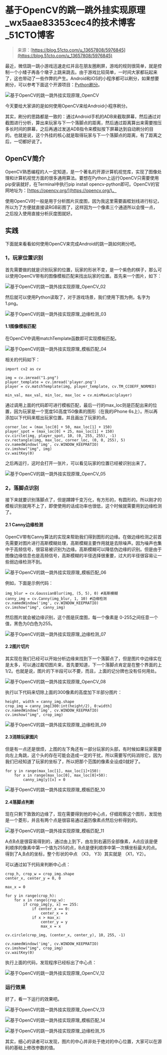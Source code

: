 <!--yml
category: 游戏
date: 2023-09-17 14:54:11
-->

# 基于OpenCV的跳一跳外挂实现原理_wx5aae83353cec4的技术博客_51CTO博客

> 来源：[https://blog.51cto.com/u_13657808/5976845](https://blog.51cto.com/u_13657808/5976845)

最近，微信跳一跳小游戏迅速走红并且在朋友圈刷屏，游戏的规则很简单，就是控制一个小矮子再各个墩子上跳来跳去。由于游戏比较简单，一时间大家都玩起来了，这也带动了一些作弊的产生。Android和iOS的小程序都可以刷分，如果想要刷分，可以参考下面这个开源项目：​[​Python刷分​](https://zhuanlan.zhihu.com/p/32452473)​。

![基于OpenCV的跳一跳外挂实现原理_OpenCV](img/2271ff71cae012d9bcf4b44a2eaa36de.png "这里写图片描述")

今天要给大家讲的是如何使用OpenCV来给Android小程序刷分。

其实，刷分的思路都是一致的：通过Android手机的ADB来截取屏幕，然后通过对截图进行分析，算出来玩家与下一个落脚点的距离，然后通过距离算出来需要按压多长时间的屏幕，之后再通过发送ADB指令来模拟按下屏幕达到自动刷分的目的。也就是说，这个外挂的核心就是取得玩家与下一个落脚点的距离，有了距离之后，一切都好说了。

## OpenCV简介

OpenCV熟悉编程的人一定知道，是一个著名的开源计算机视觉库，实现了图像处理和计算机视觉方面的很多通用算法。要想在Python上运行OpenCV只需要使用pip安装就好，在Terminal中执行pip install opencv-python即可。OpenCV的官网地址为：​[​https://opencv.org/​](https://opencv.org/)​。

使用OpenCV时一般是用于分析图片灰度图，因为我这里需要画框划线进行标记，所以为了方便就直接读RGB彩图了，这样因为一个像素三个通道所以会慢一点，之后投入使用直接分析灰度图就好。

## 实践

下面就来看看如何使用OpenCV来完成Android的跳一跳如何刷分吧。

### 1，玩家位置识别

首先需要做的就是识别玩家的位置，玩家的形状不变，是一个紫色的棋子，那么可以使用OpenCV带有的图像模板匹配来找出玩家的位置。首先来一个图片，如下：

![基于OpenCV的跳一跳外挂实现原理_OpenCV_02](img/b671762b145ded3c78826f236b48abdc.png "这里写图片描述")

然后就可以使用Python读取了，对于游戏场景，我们使用下图为例，名字为1.png。

![基于OpenCV的跳一跳外挂实现原理_边缘检测_03](img/a753a4a5303d0626927fbb74a7267401.png "这里写图片描述")

#### 1.1图像模板匹配

在OpenCV中调用matchTemplate函数即可实现模板匹配。

![基于OpenCV的跳一跳外挂实现原理_模板匹配_04](img/d53adc3dfa2ede4d444edac68e7b5f1d.png "这里写图片描述")

相关的代码如下：

```
import cv2 as cv

img = cv.imread("1.png")
player_template = cv.imread('player.png')
player = cv.matchTemplate(img, player_template, cv.TM_CCOEFF_NORMED)

min_val, max_val, min_loc, max_loc = cv.minMaxLoc(player)
```

通过调用上面的代码即可进行模板匹配，最后一行的max_loc则是匹配出来的位置，因为玩家是一个宽度50高度150像素的图形（在我的iPhone 6s上）。所以再添加以下代码来框出玩家位置。并且画出了玩家的点。

```
corner_loc = (max_loc[0] + 50, max_loc[1] + 150)
player_spot = (max_loc[0] + 25, max_loc[1] + 150)
cv.circle(img, player_spot, 10, (0, 255, 255), -1)
cv.rectangle(img, max_loc, corner_loc, (0, 0, 255), 5)
cv.namedWindow('img', cv.WINDOW_KEEPRATIO)
cv.imshow("img", img)
cv.waitKey(0)
```

之后再运行，这时会打开一张片，可以看见玩家的位置已经被识别出来了。

![基于OpenCV的跳一跳外挂实现原理_OpenCV_05](img/db526e130974510ec404f889fce5a0fd.png "这里写图片描述")

### 2，落脚点识别

接下来就要识别落脚点了，但是蹲蹲千变万化，有方形的，有圆形的。所以刚才的模板识别就用不上了，即使使用的话成功率也很低，这个时候就需要用到边缘检测了。

#### 2.1 Canny边缘检测

OpenCV带有Canny算法的实现来帮助我们得到图形的边缘。在做边缘检测之前首先需要对图片进行高斯模糊处理，高斯模糊主要作用就是去除噪声。因为噪声也集中于高频信号，很容易被识别为边缘。高斯模糊可以降低伪边缘的识别。但是由于图像边缘信息也是高频信号，高斯模糊的半径选择很重要，过大的半径很容易让一些弱边缘检测不到。

![基于OpenCV的跳一跳外挂实现原理_模板匹配_06](img/692eacafefc9120b473671bf7c94d261.png "这里写图片描述")

例如，下面是示例代码：

```
img_blur = cv.GaussianBlur(img, (5, 5), 0) #高斯模糊
canny_img = cv.Canny(img_blur, 1, 10) #边缘检测
cv.namedWindow('img', cv.WINDOW_KEEPRATIO)
cv.imshow("img", canny_img)
```

然后图片就会被边缘识别，这个图是灰度图，每一个像素是 0-255之间任意一个值，黑色为0白色为255。

![基于OpenCV的跳一跳外挂实现原理_边缘检测_07](img/ecdfc798c59ce2535f156518f30180b5.png "这里写图片描述")

#### 2.2图片切片

其实现在我们已经可以开始分析边缘来找到下一个落脚点了，但是图片中边缘实在是太多，可以通过裁切图片来，首先要知道，下一个落脚点肯定是在整个界面的上1/2。也就是说，图片的下半段可以不要，而且，上面的记分牌也没有任何用处。

![基于OpenCV的跳一跳外挂实现原理_OpenCV_08](img/c8bdf4ef122f502b6a7060e59673e31f.png "这里写图片描述")

执行以下代码来切除上面的300像素的高度加下半部分图片：

```
height, width = canny_img.shape
crop_img = canny_img[300:int(height/2), 0:width]
cv.namedWindow('img', cv.WINDOW_KEEPRATIO)
cv.imshow("img", crop_img)
```

![基于OpenCV的跳一跳外挂实现原理_边缘检测_09](img/3a0f01da23c16c52f5f8b08c3a704d90.png "这里写图片描述")

#### 2.3消除玩家图片

但是有一点还是很烦，上图的左下角还有一部分玩家的头部，有时候如果玩家需要向左上角跳，这个头的存在可能会造成一定的干扰，所以需要写代码消除它，因为我们已经知道了玩家的坐标了，所以把那个范围的像素全设成0就好了。

```
for y in range(max_loc[1], max_loc[1]+150):
    for x in range(max_loc[0], max_loc[0]+50):
        canny_img[y][x] = 0
```

![基于OpenCV的跳一跳外挂实现原理_模板匹配_10](img/909c54db9d823c1900771b9df1c8bbff.png "这里写图片描述")

#### 2.4落脚点判断

现在只剩下敦敦的边缘了，现在需要得到他的中心点，仔细观察这个图形，发现他是一个菱形，并且有两个点是很容易通过遍历像素点然后分析得到的。

![基于OpenCV的跳一跳外挂实现原理_模板匹配_11](img/0a60944f06763eb266db5f52cf8d4c58.png "这里写图片描述")

A点B点是很容易得到的，通过由上到下，由左到右遍历全部像素，A点应该是便利顺序的像素中第一个值为255的点，B点是便利顺序中第一次横坐标最大的点。得到了A,B点的坐标，整个形状的中点 （X3， Y3）其实就是 （X1，Y2）。

可以通过如下代码来判断中心点：

```
crop_h, crop_w = crop_img.shape
center_x, center_y = 0, 0

max_x = 0

for y in range(crop_h):
    for x in range(crop_w):
        if crop_img[y, x] == 255:
            if center_x == 0:
                center_x = x
            if x > max_x:
                center_y = y
                max_x = x

cv.circle(crop_img, (center_x, center_y), 10, 255, -1)

cv.namedWindow('img', cv.WINDOW_KEEPRATIO)
cv.imshow("img", crop_img)
cv.waitKey(0)
```

执行上面的代码，发现程序已经标出了中心点：

![基于OpenCV的跳一跳外挂实现原理_OpenCV_12](img/63e55c327a1af738dfe9aa4403aebe57.png "这里写图片描述")

### 运行效果

好了，看一下运行的效果吧。

![基于OpenCV的跳一跳外挂实现原理_OpenCV_13](img/9ce036e714d186e8cfea59852e7a39c8.png "这里写图片描述")

![基于OpenCV的跳一跳外挂实现原理_模板匹配_14](img/79c80580cde06ca806e5377ace3682bf.png "这里写图片描述")

![基于OpenCV的跳一跳外挂实现原理_边缘检测_15](img/805878ab98ac8264cd2bebb5b17d3485.png "这里写图片描述")

其实，细心的读者可以发现，图片的中心并非处于绝对的中心位置，大家可以在源码的基础上修改参数的值。
